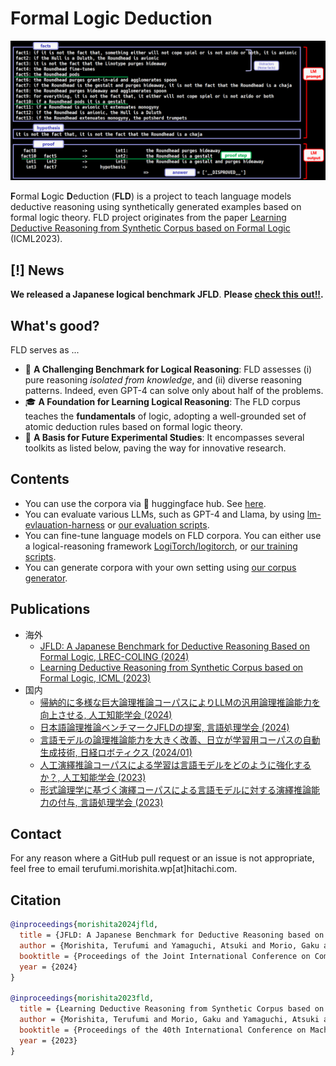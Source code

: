 # Formal Logic Deduction
![deduction example](./images/deduction_example_GPT4.png)

**F**ormal **L**ogic **D**eduction (**FLD**) is a project to teach language models deductive reasoning using synthetically generated examples based on formal logic theory.
FLD project originates from the paper [Learning Deductive Reasoning from Synthetic Corpus based on Formal Logic](https://arxiv.org/abs/2308.07336) (ICML2023).

## [!] News
**We released a Japanese logical benchmark JFLD**.
**Please [check this out!!](https://github.com/hitachi-nlp/FLD-corpus/blob/main/README.JFLD.md).**

## What's good?
FLD serves as ...

* 👊 **A Challenging Benchmark for Logical Reasoning**: FLD assesses (i) pure reasoning *isolated from knowledge*, and (ii) diverse reasoning patterns. Indeed, even GPT-4 can solve only about half of the problems.
* 🎓 **A Foundation for Learning Logical Reasoning**: The FLD corpus teaches the **fundamentals** of logic, adopting a well-grounded set of atomic deduction rules based on formal logic theory.
* 🚀 **A Basis for Future Experimental Studies**: It encompasses several toolkits as listed below, paving the way for innovative research.

## Contents
* You can use the corpora via 🤗 huggingface hub. See [here](https://github.com/hitachi-nlp/FLD-corpus).
* You can evaluate various LLMs, such as GPT-4 and Llama, by using [lm-evlauation-harness](https://github.com/EleutherAI/lm-evaluation-harness/tree/main/lm_eval/tasks/fld) or [our evaluation scripts](https://github.com/hitachi-nlp/FLD-fewshot-ICL-eval).
* You can fine-tune language models on FLD corpora. You can either use a logical-reasoning framework [LogiTorch/logitorch](https://github.com/LogiTorch/logitorch), or [our training scripts](https://github.com/hitachi-nlp/FLD-prover/).
* You can generate corpora with your own setting using [our corpus generator](https://github.com/hitachi-nlp/FLD-generator/).

## Publications
* 海外
    * [JFLD: A Japanese Benchmark for Deductive Reasoning Based on Formal Logic, LREC-COLING (2024)](https://aclanthology.org/2024.lrec-main.832/)
    * [Learning Deductive Reasoning from Synthetic Corpus based on Formal Logic, ICML (2023)](https://arxiv.org/abs/2308.07336)
* 国内
    * [帰納的に多様な巨大論理推論コーパスによりLLMの汎用論理推論能力を向上させる, 人工知能学会 (2024)](https://confit.atlas.jp/guide/event-img/jsai2024/3Xin2-64/public/pdf?type=in)
    * [日本語論理推論ベンチマークJFLDの提案, 言語処理学会 (2024)](https://www.anlp.jp/proceedings/annual_meeting/2024/pdf_dir/A4-1.pdf)
    * [言語モデルの論理推論能力を大きく改善、日立が学習用コーパスの自動生成技術, 日経ロボティクス (2024/01)](https://xtech.nikkei.com/atcl/nxt/mag/rob/18/012600001/00136)
    * [人工演繹推論コーパスによる学習は言語モデルをどのように強化するか？, 人工知能学会 (2023)](https://www.jstage.jst.go.jp/article/pjsai/JSAI2023/0/JSAI2023_2E5GS605/_pdf)
    * [形式論理学に基づく演繹コーパスによる言語モデルに対する演繹推論能力の付与, 言語処理学会 (2023)](https://www.anlp.jp/proceedings/annual_meeting/2023/pdf_dir/B1-2.pdf)

## Contact
For any reason where a GitHub pull request or an issue is not appropriate, feel free to email terufumi.morishita.wp[at]hitachi.com.

## Citation
```bibtex
@inproceedings{morishita2024jfld,
  title = {JFLD: A Japanese Benchmark for Deductive Reasoning based on Formal Logic},
  author = {Morishita, Terufumi and Yamaguchi, Atsuki and Morio, Gaku and Hikaru, Tomonari and Osamu Imaichi and Sogawa, Yasuhiro},
  booktitle = {Proceedings of the Joint International Conference on Computational Linguistics, Language Resources and Evaluation},
  year = {2024}
}

@inproceedings{morishita2023fld,
  title = {Learning Deductive Reasoning from Synthetic Corpus based on Formal Logic},
  author = {Morishita, Terufumi and Morio, Gaku and Yamaguchi, Atsuki and Sogawa, Yasuhiro},
  booktitle = {Proceedings of the 40th International Conference on Machine Learning},
  year = {2023}
}
```
